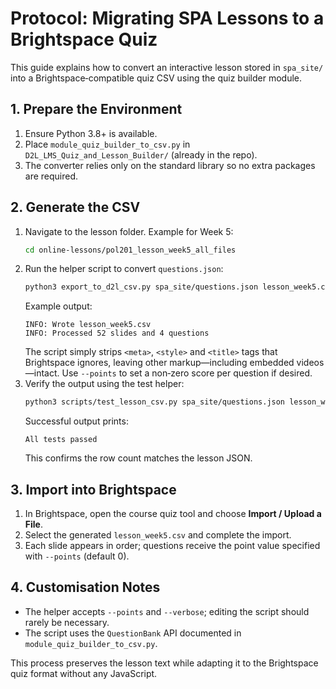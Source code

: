# Protocol: Migrating SPA Lessons to a Brightspace Quiz

This guide explains how to convert an interactive lesson stored in `spa_site/` into a Brightspace‑compatible quiz CSV using the quiz builder module.

## 1. Prepare the Environment
1. Ensure Python 3.8+ is available.
2. Place `module_quiz_builder_to_csv.py` in `D2L_LMS_Quiz_and_Lesson_Builder/` (already in the repo).
3. The converter relies only on the standard library so no extra packages are required.

## 2. Generate the CSV
1. Navigate to the lesson folder. Example for Week 5:
   ```bash
   cd online-lessons/pol201_lesson_week5_all_files
   ```
2. Run the helper script to convert `questions.json`:
   ```bash
   python3 export_to_d2l_csv.py spa_site/questions.json lesson_week5.csv --verbose
   ```
   Example output:
   ```
   INFO: Wrote lesson_week5.csv
   INFO: Processed 52 slides and 4 questions
   ```
   The script simply strips `<meta>`, `<style>` and `<title>` tags that Brightspace ignores, leaving other markup—including embedded videos—intact. Use `--points` to set a non‑zero score per question if desired.
3. Verify the output using the test helper:
   ```bash
   python3 scripts/test_lesson_csv.py spa_site/questions.json lesson_week5.csv
   ```
   Successful output prints:
   ```
   All tests passed
   ```
   This confirms the row count matches the lesson JSON.

## 3. Import into Brightspace
1. In Brightspace, open the course quiz tool and choose **Import / Upload a File**.
2. Select the generated `lesson_week5.csv` and complete the import.
3. Each slide appears in order; questions receive the point value specified with `--points` (default 0).

## 4. Customisation Notes
- The helper accepts `--points` and `--verbose`; editing the script should rarely be necessary.
- The script uses the `QuestionBank` API documented in `module_quiz_builder_to_csv.py`.

This process preserves the lesson text while adapting it to the Brightspace quiz format without any JavaScript.
